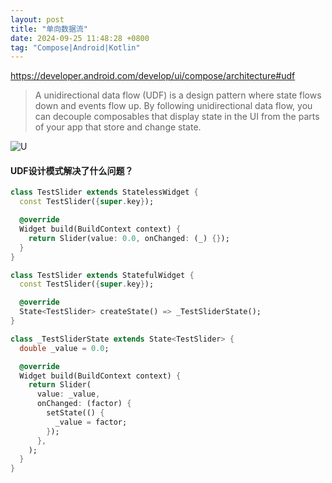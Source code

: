```yaml
---
layout: post
title: "单向数据流"
date: 2024-09-25 11:48:28 +0800
tag: "Compose|Android|Kotlin"
---
```


https://developer.android.com/develop/ui/compose/architecture#udf
> A unidirectional data flow (UDF) is a design pattern where state flows down and events flow up. By following unidirectional data flow, you can decouple composables that display state in the UI from the parts of your app that store and change state.

![U](https://developer.android.com/static/develop/ui/compose/images/state-unidirectional-flow.png)

#### UDF设计模式解决了什么问题？

```dart
class TestSlider extends StatelessWidget {
  const TestSlider({super.key});

  @override
  Widget build(BuildContext context) {
    return Slider(value: 0.0, onChanged: (_) {});
  }
}
```

```dart
class TestSlider extends StatefulWidget {
  const TestSlider({super.key});

  @override
  State<TestSlider> createState() => _TestSliderState();
}

class _TestSliderState extends State<TestSlider> {
  double _value = 0.0;

  @override
  Widget build(BuildContext context) {
    return Slider(
      value: _value,
      onChanged: (factor) {
        setState(() {
          _value = factor;
        });
      },
    );
  }
}
```








